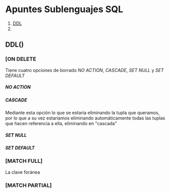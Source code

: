# Apuntes Sublenguajes SQL

 1. [DDL](#DDL)
 2. 

## DDL()<a name="DDL"></a>
### [ON DELETE
Tiene cuatro opciones de borrado *NO ACTION*, *CASCADE*, *SET NULL* y *SET DEFAULT*
##### NO ACTION
##### CASCADE
Mediante esta opción lo que se estaría eliminando la tupla que queramos, por lo que a su vez estaríamos eliminando automáticamente todas las tuplas que hacen referencia a ella, eliminando en "cascada" 
##### SET NULL
##### SET DEFAULT
### [MATCH FULL]
La clave foránea 
### [MATCH PARTIAL]
